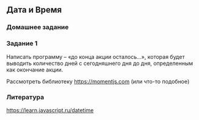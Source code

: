 ## Дата и Время  

### Домашнее задание  

### Задание 1  

Написать программу – «до конца акции осталось…», которая будет выводить
количество дней с сегодняшнего дня до дня, определенным как окончание
акции.  

Рассмотреть библиотеку <https://momentjs.com> (или что-то подобное)  

### Литература  

<https://learn.javascript.ru/datetime>  
